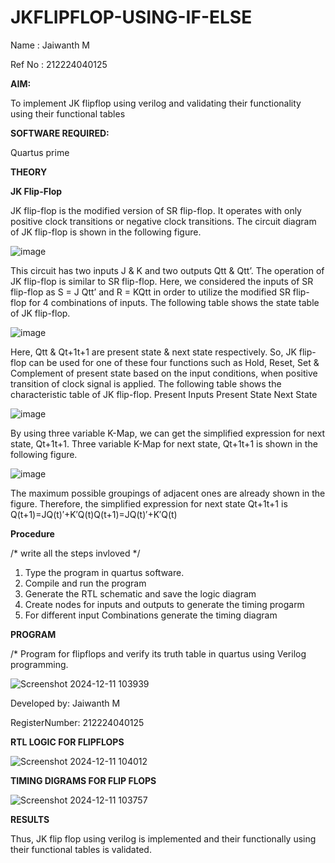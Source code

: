 # JKFLIPFLOP-USING-IF-ELSE

Name : Jaiwanth M

Ref No : 212224040125

**AIM:** 

To implement  JK flipflop using verilog and validating their functionality using their functional tables

**SOFTWARE REQUIRED:**

Quartus prime

**THEORY**

**JK Flip-Flop**

JK flip-flop is the modified version of SR flip-flop. It operates with only positive clock transitions or negative clock transitions. The circuit diagram of JK flip-flop is shown in the following figure.

![image](https://github.com/naavaneetha/JKFLIPFLOP-USING-IF-ELSE/assets/154305477/a649c30b-232b-4558-b188-fd6c09845180)


This circuit has two inputs J & K and two outputs Qtt & Qtt’. The operation of JK flip-flop is similar to SR flip-flop. Here, we considered the inputs of SR flip-flop as S = J Qtt’ and R = KQtt in order to utilize the modified SR flip-flop for 4 combinations of inputs. The following table shows the state table of JK flip-flop.

![image](https://github.com/naavaneetha/JKFLIPFLOP-USING-IF-ELSE/assets/154305477/c4360742-e8a8-4937-b089-c46c0433f9a3)

 
Here, Qtt & Qt+1t+1 are present state & next state respectively. So, JK flip-flop can be used for one of these four functions such as Hold, Reset, Set & Complement of present state based on the input conditions, when positive transition of clock signal is applied. The following table shows the characteristic table of JK flip-flop. Present Inputs Present State Next State
 
![image](https://github.com/naavaneetha/JKFLIPFLOP-USING-IF-ELSE/assets/154305477/6c275261-a6d5-4c37-a3a7-1e88ca11c4cd)

By using three variable K-Map, we can get the simplified expression for next state, Qt+1t+1. Three variable K-Map for next state, Qt+1t+1 is shown in the following figure.
 
![image](https://github.com/naavaneetha/JKFLIPFLOP-USING-IF-ELSE/assets/154305477/5174f41b-0ce0-4329-a372-6d1943ea6673)

The maximum possible groupings of adjacent ones are already shown in the figure. Therefore, the simplified expression for next state Qt+1t+1 is Q(t+1)=JQ(t)′+K′Q(t)Q(t+1)=JQ(t)′+K′Q(t)

**Procedure**

/* write all the steps invloved */

1. Type the program in quartus software.
2. Compile and run the program
3. Generate the RTL schematic and save the logic diagram
4. Create nodes for inputs and outputs to generate the timing progarm
5. For different input Combinations generate the timing diagram

**PROGRAM**

/* Program for flipflops and verify its truth table in quartus using Verilog programming.

![Screenshot 2024-12-11 103939](https://github.com/user-attachments/assets/ad990c5a-19b8-4677-b06f-26e462c052b4)



Developed by: Jaiwanth M

RegisterNumber: 212224040125

**RTL LOGIC FOR FLIPFLOPS**

![Screenshot 2024-12-11 104012](https://github.com/user-attachments/assets/a001a7b6-ffa2-44b1-9ee1-dee7b31eb907)


**TIMING DIGRAMS FOR FLIP FLOPS**

![Screenshot 2024-12-11 103757](https://github.com/user-attachments/assets/cf19ed82-a2f0-4bb4-b9a0-2faa13c14c47)


**RESULTS**

Thus, JK flip flop using verilog is implemented and their functionally using their functional tables is validated.
